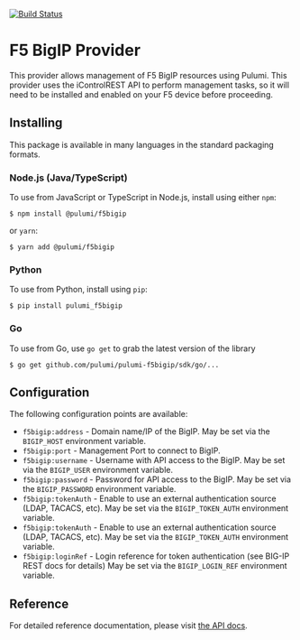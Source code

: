 [![Build Status](https://travis-ci.com/pulumi/pulumi-f5bigip.svg?token=eHg7Zp5zdDDJfTjY8ejq&branch=master)](https://travis-ci.com/pulumi/pulumi-f5bigip)

# F5 BigIP Provider

This provider allows management of F5 BigIP resources using Pulumi. This provider uses the iControlREST API to
perform management tasks, so it will need to be installed and enabled on your F5 device before proceeding.

## Installing

This package is available in many languages in the standard packaging formats.

### Node.js (Java/TypeScript)

To use from JavaScript or TypeScript in Node.js, install using either `npm`:

    $ npm install @pulumi/f5bigip

or `yarn`:

    $ yarn add @pulumi/f5bigip

### Python

To use from Python, install using `pip`:

    $ pip install pulumi_f5bigip

### Go

To use from Go, use `go get` to grab the latest version of the library

    $ go get github.com/pulumi/pulumi-f5bigip/sdk/go/...
    
    
## Configuration

The following configuration points are available:

- `f5bigip:address` - Domain name/IP of the BigIP. May be set via the `BIGIP_HOST` environment variable.
- `f5bigip:port` - Management Port to connect to BigIP.
- `f5bigip:username` - Username with API access to the BigIP. May be set via the `BIGIP_USER` environment variable.
- `f5bigip:password` - Password for API access to the BigIP. May be set via the `BIGIP_PASSWORD` environment variable.
- `f5bigip:tokenAuth` - Enable to use an external authentication source (LDAP, TACACS, etc). May be set via the `BIGIP_TOKEN_AUTH` environment variable.
- `f5bigip:tokenAuth` - Enable to use an external authentication source (LDAP, TACACS, etc). May be set via the `BIGIP_TOKEN_AUTH` environment variable.
- `f5bigip:loginRef` - Login reference for token authentication (see BIG-IP REST docs for details) May be set via the `BIGIP_LOGIN_REF` environment variable.

## Reference

For detailed reference documentation, please visit [the API docs](
https://pulumi.io/reference/pkg/nodejs/@pulumi/f5bigip/index.html).
